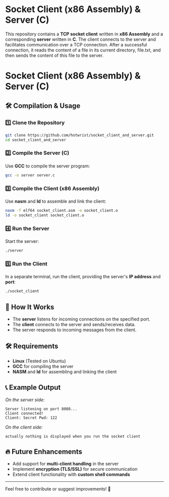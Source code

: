 # Socket Client (x86 Assembly) & Server (C)

This repository contains a **TCP socket client** written in **x86 Assembly** and a corresponding **server** written in **C**. The client connects to the server and facilitates communication over a TCP connection. After a successful connection, it reads the content of a file in its current directory, file.txt, and then sends the content of this file to the server.

# Socket Client (x86 Assembly) & Server (C)

## 🛠️ Compilation & Usage

### 1️⃣ Clone the Repository
```bash
git clone https://github.com/hotwrist/socket_client_and_server.git
cd socket_client_and_server
```

### 2️⃣ Compile the Server (C)
Use **GCC** to compile the server program:
```bash
gcc -o server server.c
```

### 3️⃣ Compile the Client (x86 Assembly)
Use **nasm** and **ld** to assemble and link the client:
```bash
nasm -f elf64 socket_client.asm -o socket_client.o
ld -o socket_client socket_client.o
```

### 4️⃣ Run the Server
Start the server:
```bash
./server
```

### 5️⃣ Run the Client
In a separate terminal, run the client, providing the server's **IP address** and **port**:
```bash
./socket_client
```

## 📌 How It Works
- The **server** listens for incoming connections on the specified port.
- The **client** connects to the server and sends/receives data.
- The server responds to incoming messages from the client.

## 🛠️ Requirements
- **Linux** (Tested on Ubuntu)
- **GCC** for compiling the server
- **NASM** and **ld** for assembling and linking the client

## 📞 Example Output
_On the server side:_
```
Server listening on port 8080...
Client connected!
Client: Secret Pwd: 122
```
_On the client side:_
```
actually nothing is displayed when you run the socket client
```

## 🔥 Future Enhancements
- Add support for **multi-client handling** in the server
- Implement **encryption (TLS/SSL)** for secure communication
- Extend client functionality with **custom shell commands**

---

Feel free to contribute or suggest improvements! 🚀


